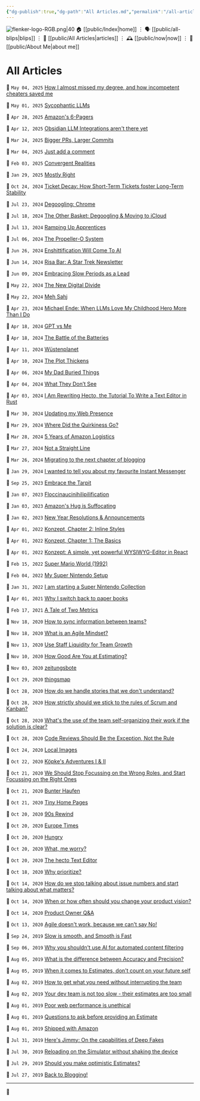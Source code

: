 ```yaml
---
{"dg-publish":true,"dg-path":"All Articles.md","permalink":"/all-articles/","title":"All Articles","created":"2025-04-28T14:06:10","updated":"2025-04-30T13:34:45"}
---
```



<div class="transclusion internal-embed is-loaded"><div class="markdown-embed">




![flenker-logo-RGB.png|40](/img/user/attachments/flenker-logo-RGB.png)
🏠 [[public/Index\|home]]  ⋮ 🗣️ [[public/all-blips\|blips]] ⋮  📝 [[public/All Articles\|articles]]  ⋮ 🕰️ [[public/now\|now]] ⋮ 🪪 [[public/About Me\|about me]]


</div></div>


# All Articles
<p><span>📆 <code>May 04, 2025</code> <a data-tooltip-position="top" aria-label="public/How I almost missed my degree because I was too slow" data-href="public/How I almost missed my degree because I was too slow" href="public/How I almost missed my degree because I was too slow" class="internal-link" target="_blank" rel="noopener nofollow">How I almost missed my degree, and how incompetent cheaters saved me</a></span></p><p><span>📆 <code>May 01, 2025</code> <a data-tooltip-position="top" aria-label="public/Sycophantic LLMs" data-href="public/Sycophantic LLMs" href="public/Sycophantic LLMs" class="internal-link" target="_blank" rel="noopener nofollow">Sycophantic LLMs</a></span></p><p><span>📆 <code>Apr 28, 2025</code> <a data-tooltip-position="top" aria-label="public/Amazon 6 pager" data-href="public/Amazon 6 pager" href="public/Amazon 6 pager" class="internal-link" target="_blank" rel="noopener nofollow">Amazon's 6-Pagers</a></span></p><p><span>📆 <code>Apr 12, 2025</code> <a data-tooltip-position="top" aria-label="public/obsidian-llm-integrations-arent-there-yet" data-href="public/obsidian-llm-integrations-arent-there-yet" href="public/obsidian-llm-integrations-arent-there-yet" class="internal-link" target="_blank" rel="noopener nofollow">Obsidian LLM Integrations aren't there yet</a></span></p><p><span>📆 <code>Mar 24, 2025</code> <a data-tooltip-position="top" aria-label="public/bigger-prs-larger-commits" data-href="public/bigger-prs-larger-commits" href="public/bigger-prs-larger-commits" class="internal-link" target="_blank" rel="noopener nofollow">Bigger PRs, Larger Commits</a></span></p><p><span>📆 <code>Mar 04, 2025</code> <a data-tooltip-position="top" aria-label="public/just-add-a-comment" data-href="public/just-add-a-comment" href="public/just-add-a-comment" class="internal-link" target="_blank" rel="noopener nofollow">Just add a comment</a></span></p><p><span>📆 <code>Feb 03, 2025</code> <a data-tooltip-position="top" aria-label="public/convergent-realities" data-href="public/convergent-realities" href="public/convergent-realities" class="internal-link" target="_blank" rel="noopener nofollow">Convergent Realities</a></span></p><p><span>📆 <code>Jan 29, 2025</code> <a data-tooltip-position="top" aria-label="public/mostly-right" data-href="public/mostly-right" href="public/mostly-right" class="internal-link" target="_blank" rel="noopener nofollow">Mostly Right</a></span></p><p><span>📆 <code>Oct 24, 2024</code> <a data-tooltip-position="top" aria-label="public/ticket-decay-how-short-term-tickets-foster-long-term-stability" data-href="public/ticket-decay-how-short-term-tickets-foster-long-term-stability" href="public/ticket-decay-how-short-term-tickets-foster-long-term-stability" class="internal-link" target="_blank" rel="noopener nofollow">Ticket Decay: How Short-Term Tickets foster Long-Term Stability</a></span></p><p><span>📆 <code>Jul 23, 2024</code> <a data-tooltip-position="top" aria-label="public/degoogling-chrome" data-href="public/degoogling-chrome" href="public/degoogling-chrome" class="internal-link" target="_blank" rel="noopener nofollow">Degoogling: Chrome</a></span></p><p><span>📆 <code>Jul 18, 2024</code> <a data-tooltip-position="top" aria-label="public/the-other-basket-degoogling-moving-to-icloud" data-href="public/the-other-basket-degoogling-moving-to-icloud" href="public/the-other-basket-degoogling-moving-to-icloud" class="internal-link" target="_blank" rel="noopener nofollow">The Other Basket: Degoogling &amp; Moving to iCloud</a></span></p><p><span>📆 <code>Jul 13, 2024</code> <a data-tooltip-position="top" aria-label="public/ramping-up-apprentices" data-href="public/ramping-up-apprentices" href="public/ramping-up-apprentices" class="internal-link" target="_blank" rel="noopener nofollow">Ramping Up Apprentices</a></span></p><p><span>📆 <code>Jul 06, 2024</code> <a data-tooltip-position="top" aria-label="public/the-propeller-o-system" data-href="public/the-propeller-o-system" href="public/the-propeller-o-system" class="internal-link" target="_blank" rel="noopener nofollow">The Propeller-O System</a></span></p><p><span>📆 <code>Jun 26, 2024</code> <a data-tooltip-position="top" aria-label="public/enshittification-will-come-to-ai" data-href="public/enshittification-will-come-to-ai" href="public/enshittification-will-come-to-ai" class="internal-link" target="_blank" rel="noopener nofollow">Enshittification Will Come To AI</a></span></p><p><span>📆 <code>Jun 14, 2024</code> <a data-tooltip-position="top" aria-label="public/risa-bar-a-star-trek-newsletter" data-href="public/risa-bar-a-star-trek-newsletter" href="public/risa-bar-a-star-trek-newsletter" class="internal-link" target="_blank" rel="noopener nofollow">Risa Bar: A Star Trek Newsletter</a></span></p><p><span>📆 <code>Jun 09, 2024</code> <a data-tooltip-position="top" aria-label="public/embracing-slow-periods-as-a-lead" data-href="public/embracing-slow-periods-as-a-lead" href="public/embracing-slow-periods-as-a-lead" class="internal-link" target="_blank" rel="noopener nofollow">Embracing Slow Periods as a Lead</a></span></p><p><span>📆 <code>May 22, 2024</code> <a data-tooltip-position="top" aria-label="public/the-new-digital-divide" data-href="public/the-new-digital-divide" href="public/the-new-digital-divide" class="internal-link" target="_blank" rel="noopener nofollow">The New Digital Divide</a></span></p><p><span>📆 <code>May 22, 2024</code> <a data-tooltip-position="top" aria-label="public/meh-sahj" data-href="public/meh-sahj" href="public/meh-sahj" class="internal-link" target="_blank" rel="noopener nofollow">Meh Sahj</a></span></p><p><span>📆 <code>Apr 23, 2024</code> <a data-tooltip-position="top" aria-label="public/michael-ende-when-llms-love-my-childhood-hero-more-than-i-do" data-href="public/michael-ende-when-llms-love-my-childhood-hero-more-than-i-do" href="public/michael-ende-when-llms-love-my-childhood-hero-more-than-i-do" class="internal-link" target="_blank" rel="noopener nofollow">Michael Ende: When LLMs Love My Childhood Hero More Than I Do</a></span></p><p><span>📆 <code>Apr 18, 2024</code> <a data-tooltip-position="top" aria-label="public/gpt-vs-me" data-href="public/gpt-vs-me" href="public/gpt-vs-me" class="internal-link" target="_blank" rel="noopener nofollow">GPT vs Me</a></span></p><p><span>📆 <code>Apr 18, 2024</code> <a data-tooltip-position="top" aria-label="public/the-battle-of-the-batteries" data-href="public/the-battle-of-the-batteries" href="public/the-battle-of-the-batteries" class="internal-link" target="_blank" rel="noopener nofollow">The Battle of the Batteries</a></span></p><p><span>📆 <code>Apr 11, 2024</code> <a data-tooltip-position="top" aria-label="public/wustenplanet" data-href="public/wustenplanet" href="public/wustenplanet" class="internal-link" target="_blank" rel="noopener nofollow">Wüstenplanet</a></span></p><p><span>📆 <code>Apr 10, 2024</code> <a data-tooltip-position="top" aria-label="public/the-plot-thickens" data-href="public/the-plot-thickens" href="public/the-plot-thickens" class="internal-link" target="_blank" rel="noopener nofollow">The Plot Thickens</a></span></p><p><span>📆 <code>Apr 06, 2024</code> <a data-tooltip-position="top" aria-label="public/my-dad-buried-things" data-href="public/my-dad-buried-things" href="public/my-dad-buried-things" class="internal-link" target="_blank" rel="noopener nofollow">My Dad Buried Things</a></span></p><p><span>📆 <code>Apr 04, 2024</code> <a data-tooltip-position="top" aria-label="public/what-they-dont-see" data-href="public/what-they-dont-see" href="public/what-they-dont-see" class="internal-link" target="_blank" rel="noopener nofollow">What They Don’t See</a></span></p><p><span>📆 <code>Apr 03, 2024</code> <a data-tooltip-position="top" aria-label="public/i-am-rewriting-hecto-the-tutorial-to-write-a-text-editor-in-rust" data-href="public/i-am-rewriting-hecto-the-tutorial-to-write-a-text-editor-in-rust" href="public/i-am-rewriting-hecto-the-tutorial-to-write-a-text-editor-in-rust" class="internal-link" target="_blank" rel="noopener nofollow">I Am Rewriting Hecto, the Tutorial To Write a Text Editor in Rust</a></span></p><p><span>📆 <code>Mar 30, 2024</code> <a data-tooltip-position="top" aria-label="public/updating-my-web-presence" data-href="public/updating-my-web-presence" href="public/updating-my-web-presence" class="internal-link" target="_blank" rel="noopener nofollow">Updating my Web Presence</a></span></p><p><span>📆 <code>Mar 29, 2024</code> <a data-tooltip-position="top" aria-label="public/where-did-the-quirkiness-go" data-href="public/where-did-the-quirkiness-go" href="public/where-did-the-quirkiness-go" class="internal-link" target="_blank" rel="noopener nofollow">Where Did the Quirkiness Go?</a></span></p><p><span>📆 <code>Mar 28, 2024</code> <a data-tooltip-position="top" aria-label="public/5-years-of-amazon-logistics" data-href="public/5-years-of-amazon-logistics" href="public/5-years-of-amazon-logistics" class="internal-link" target="_blank" rel="noopener nofollow">5 Years of Amazon Logistics</a></span></p><p><span>📆 <code>Mar 27, 2024</code> <a data-tooltip-position="top" aria-label="public/not-a-straight-line" data-href="public/not-a-straight-line" href="public/not-a-straight-line" class="internal-link" target="_blank" rel="noopener nofollow">Not a Straight Line</a></span></p><p><span>📆 <code>Mar 26, 2024</code> <a data-tooltip-position="top" aria-label="public/migrating-to-the-next-chapter-of-blogging" data-href="public/migrating-to-the-next-chapter-of-blogging" href="public/migrating-to-the-next-chapter-of-blogging" class="internal-link" target="_blank" rel="noopener nofollow">Migrating to the next chapter of blogging</a></span></p><p><span>📆 <code>Jan 29, 2024</code> <a data-tooltip-position="top" aria-label="public/2024-01-29-my-favourite-messenger" data-href="public/2024-01-29-my-favourite-messenger" href="public/2024-01-29-my-favourite-messenger" class="internal-link" target="_blank" rel="noopener nofollow">I wanted to tell you about my favourite Instant Messenger</a></span></p><p><span>📆 <code>Sep 25, 2023</code> <a data-tooltip-position="top" aria-label="public/2023-09-25-embrace-the-tarpit" data-href="public/2023-09-25-embrace-the-tarpit" href="public/2023-09-25-embrace-the-tarpit" class="internal-link" target="_blank" rel="noopener nofollow">Embrace the Tarpit</a></span></p><p><span>📆 <code>Jan 07, 2023</code> <a data-tooltip-position="top" aria-label="public/floccinaucinihilipilification" data-href="public/floccinaucinihilipilification" href="public/floccinaucinihilipilification" class="internal-link" target="_blank" rel="noopener nofollow">Floccinaucinihilipilification</a></span></p><p><span>📆 <code>Jan 03, 2023</code> <a data-tooltip-position="top" aria-label="public/2023-01-03-amazon-customer-service-suffocating" data-href="public/2023-01-03-amazon-customer-service-suffocating" href="public/2023-01-03-amazon-customer-service-suffocating" class="internal-link" target="_blank" rel="noopener nofollow">Amazon's Hug is Suffocating</a></span></p><p><span>📆 <code>Jan 02, 2023</code> <a data-tooltip-position="top" aria-label="public/2023-01-02-happy-new-year" data-href="public/2023-01-02-happy-new-year" href="public/2023-01-02-happy-new-year" class="internal-link" target="_blank" rel="noopener nofollow">New Year Resolutions &amp; Announcements</a></span></p><p><span>📆 <code>Apr 01, 2022</code> <a data-tooltip-position="top" aria-label="public/2022-04-01-konzept-chapter-2" data-href="public/2022-04-01-konzept-chapter-2" href="public/2022-04-01-konzept-chapter-2" class="internal-link" target="_blank" rel="noopener nofollow">Konzept, Chapter 2: Inline Styles</a></span></p><p><span>📆 <code>Apr 01, 2022</code> <a data-tooltip-position="top" aria-label="public/2022-04-01-konzept-chapter-1" data-href="public/2022-04-01-konzept-chapter-1" href="public/2022-04-01-konzept-chapter-1" class="internal-link" target="_blank" rel="noopener nofollow">Konzept, Chapter 1: The Basics</a></span></p><p><span>📆 <code>Apr 01, 2022</code> <a data-tooltip-position="top" aria-label="public/2022-04-01-konzept-introduction" data-href="public/2022-04-01-konzept-introduction" href="public/2022-04-01-konzept-introduction" class="internal-link" target="_blank" rel="noopener nofollow">Konzept: A simple, yet powerful WYSIWYG-Editor in React</a></span></p><p><span>📆 <code>Feb 15, 2022</code> <a data-tooltip-position="top" aria-label="public/2022-02-15-super-mario-world" data-href="public/2022-02-15-super-mario-world" href="public/2022-02-15-super-mario-world" class="internal-link" target="_blank" rel="noopener nofollow">Super Mario World (1992)</a></span></p><p><span>📆 <code>Feb 04, 2022</code> <a data-tooltip-position="top" aria-label="public/2022-02-04-snes-setup" data-href="public/2022-02-04-snes-setup" href="public/2022-02-04-snes-setup" class="internal-link" target="_blank" rel="noopener nofollow">My Super Nintendo Setup</a></span></p><p><span>📆 <code>Jan 31, 2022</code> <a data-tooltip-position="top" aria-label="public/2022-01-31-super-nintendo" data-href="public/2022-01-31-super-nintendo" href="public/2022-01-31-super-nintendo" class="internal-link" target="_blank" rel="noopener nofollow">I am starting a Super Nintendo Collection</a></span></p><p><span>📆 <code>Apr 01, 2021</code> <a data-tooltip-position="top" aria-label="public/2021-04-01-paper" data-href="public/2021-04-01-paper" href="public/2021-04-01-paper" class="internal-link" target="_blank" rel="noopener nofollow">Why I switch back to paper books</a></span></p><p><span>📆 <code>Feb 17, 2021</code> <a data-tooltip-position="top" aria-label="public/A Tale of Two Metrics" data-href="public/A Tale of Two Metrics" href="public/A Tale of Two Metrics" class="internal-link" target="_blank" rel="noopener nofollow">A Tale of Two Metrics</a></span></p><p><span>📆 <code>Nov 18, 2020</code> <a data-tooltip-position="top" aria-label="public/How to sync information between teams?" data-href="public/How to sync information between teams?" href="public/How to sync information between teams?" class="internal-link" target="_blank" rel="noopener nofollow">How to sync information between teams?</a></span></p><p><span>📆 <code>Nov 18, 2020</code> <a data-tooltip-position="top" aria-label="public/2020-11-18-what-is-an-agile-mindset" data-href="public/2020-11-18-what-is-an-agile-mindset" href="public/2020-11-18-what-is-an-agile-mindset" class="internal-link" target="_blank" rel="noopener nofollow">What is an Agile Mindset?</a></span></p><p><span>📆 <code>Nov 13, 2020</code> <a data-tooltip-position="top" aria-label="public/2020-11-13-staff-liquidity" data-href="public/2020-11-13-staff-liquidity" href="public/2020-11-13-staff-liquidity" class="internal-link" target="_blank" rel="noopener nofollow">Use Staff Liquidity for Team Growth</a></span></p><p><span>📆 <code>Nov 10, 2020</code> <a data-tooltip-position="top" aria-label="public/2020-11-10-how-good-are-you-at-estimating" data-href="public/2020-11-10-how-good-are-you-at-estimating" href="public/2020-11-10-how-good-are-you-at-estimating" class="internal-link" target="_blank" rel="noopener nofollow">How Good Are You at Estimating?</a></span></p><p><span>📆 <code>Nov 03, 2020</code> <a data-tooltip-position="top" aria-label="public/zeitungsbote" data-href="public/zeitungsbote" href="public/zeitungsbote" class="internal-link" target="_blank" rel="noopener nofollow">zeitungsbote</a></span></p><p><span>📆 <code>Oct 29, 2020</code> <a data-tooltip-position="top" aria-label="public/thingsmap" data-href="public/thingsmap" href="public/thingsmap" class="internal-link" target="_blank" rel="noopener nofollow">thingsmap</a></span></p><p><span>📆 <code>Oct 28, 2020</code> <a data-tooltip-position="top" aria-label="public/How do we handle stories that we don't understand?" data-href="public/How do we handle stories that we don't understand?" href="public/How do we handle stories that we don't understand?" class="internal-link" target="_blank" rel="noopener nofollow">How do we handle stories that we don't understand?</a></span></p><p><span>📆 <code>Oct 28, 2020</code> <a data-tooltip-position="top" aria-label="public/How strictly should we stick to the rules of Scrum and Kanban?" data-href="public/How strictly should we stick to the rules of Scrum and Kanban?" href="public/How strictly should we stick to the rules of Scrum and Kanban?" class="internal-link" target="_blank" rel="noopener nofollow">How strictly should we stick to the rules of Scrum and Kanban?</a></span></p><p><span>📆 <code>Oct 28, 2020</code> <a data-tooltip-position="top" aria-label="public/What's the use of the team self-organizing their work if the solution is clear?" data-href="public/What's the use of the team self-organizing their work if the solution is clear?" href="public/What's the use of the team self-organizing their work if the solution is clear?" class="internal-link" target="_blank" rel="noopener nofollow">What's the use of the team self-organizing their work if the solution is clear?</a></span></p><p><span>📆 <code>Oct 28, 2020</code> <a data-tooltip-position="top" aria-label="public/2020-10-28-code-reviews" data-href="public/2020-10-28-code-reviews" href="public/2020-10-28-code-reviews" class="internal-link" target="_blank" rel="noopener nofollow">Code Reviews Should Be the Exception, Not the Rule</a></span></p><p><span>📆 <code>Oct 24, 2020</code> <a data-tooltip-position="top" aria-label="public/local-images" data-href="public/local-images" href="public/local-images" class="internal-link" target="_blank" rel="noopener nofollow">Local Images</a></span></p><p><span>📆 <code>Oct 22, 2020</code> <a data-tooltip-position="top" aria-label="public/kopkes-adventures-i-ii" data-href="public/kopkes-adventures-i-ii" href="public/kopkes-adventures-i-ii" class="internal-link" target="_blank" rel="noopener nofollow">Köpke's Adventures I &amp; II</a></span></p><p><span>📆 <code>Oct 21, 2020</code> <a data-tooltip-position="top" aria-label="public/2020-10-21-focus-on-the-right-roles" data-href="public/2020-10-21-focus-on-the-right-roles" href="public/2020-10-21-focus-on-the-right-roles" class="internal-link" target="_blank" rel="noopener nofollow">We Should Stop Focussing on the Wrong Roles, and Start Focussing on the Right Ones</a></span></p><p><span>📆 <code>Oct 21, 2020</code> <a data-tooltip-position="top" aria-label="public/bunter-haufen" data-href="public/bunter-haufen" href="public/bunter-haufen" class="internal-link" target="_blank" rel="noopener nofollow">Bunter Haufen</a></span></p><p><span>📆 <code>Oct 21, 2020</code> <a data-tooltip-position="top" aria-label="public/tiny-home-pages" data-href="public/tiny-home-pages" href="public/tiny-home-pages" class="internal-link" target="_blank" rel="noopener nofollow">Tiny Home Pages</a></span></p><p><span>📆 <code>Oct 20, 2020</code> <a data-tooltip-position="top" aria-label="public/90s-rewind" data-href="public/90s-rewind" href="public/90s-rewind" class="internal-link" target="_blank" rel="noopener nofollow">90s Rewind</a></span></p><p><span>📆 <code>Oct 20, 2020</code> <a data-tooltip-position="top" aria-label="public/europe-times" data-href="public/europe-times" href="public/europe-times" class="internal-link" target="_blank" rel="noopener nofollow">Europe Times</a></span></p><p><span>📆 <code>Oct 20, 2020</code> <a data-tooltip-position="top" aria-label="public/hungry" data-href="public/hungry" href="public/hungry" class="internal-link" target="_blank" rel="noopener nofollow">Hungry</a></span></p><p><span>📆 <code>Oct 20, 2020</code> <a data-tooltip-position="top" aria-label="public/what-me-worry" data-href="public/what-me-worry" href="public/what-me-worry" class="internal-link" target="_blank" rel="noopener nofollow">What, me worry?</a></span></p><p><span>📆 <code>Oct 20, 2020</code> <a data-tooltip-position="top" aria-label="public/the-hecto-text-editor" data-href="public/the-hecto-text-editor" href="public/the-hecto-text-editor" class="internal-link" target="_blank" rel="noopener nofollow">The hecto Text Editor</a></span></p><p><span>📆 <code>Oct 18, 2020</code> <a data-tooltip-position="top" aria-label="public/Why prioritize?" data-href="public/Why prioritize?" href="public/Why prioritize?" class="internal-link" target="_blank" rel="noopener nofollow">Why prioritize?</a></span></p><p><span>📆 <code>Oct 14, 2020</code> <a data-tooltip-position="top" aria-label="public/How do we stop talking about issue numbers and start talking about what matters?" data-href="public/How do we stop talking about issue numbers and start talking about what matters?" href="public/How do we stop talking about issue numbers and start talking about what matters?" class="internal-link" target="_blank" rel="noopener nofollow">How do we stop talking about issue numbers and start talking about what matters?</a></span></p><p><span>📆 <code>Oct 14, 2020</code> <a data-tooltip-position="top" aria-label="public/When or how often should you change your product vision?" data-href="public/When or how often should you change your product vision?" href="public/When or how often should you change your product vision?" class="internal-link" target="_blank" rel="noopener nofollow">When or how often should you change your product vision?</a></span></p><p><span>📆 <code>Oct 14, 2020</code> <a data-tooltip-position="top" aria-label="public/Product Owner QA" data-href="public/Product Owner QA" href="public/Product Owner QA" class="internal-link" target="_blank" rel="noopener nofollow">Product Owner Q&amp;A</a></span></p><p><span>📆 <code>Oct 13, 2020</code> <a data-tooltip-position="top" aria-label="public/2020-10-13-we-cant-say-no" data-href="public/2020-10-13-we-cant-say-no" href="public/2020-10-13-we-cant-say-no" class="internal-link" target="_blank" rel="noopener nofollow">Agile doesn't work, because we can't say No!</a></span></p><p><span>📆 <code>Sep 24, 2019</code> <a data-tooltip-position="top" aria-label="public/Slow is Smooth" data-href="public/Slow is Smooth" href="public/Slow is Smooth" class="internal-link" target="_blank" rel="noopener nofollow">Slow is smooth, and Smooth is Fast</a></span></p><p><span>📆 <code>Sep 06, 2019</code> <a data-tooltip-position="top" aria-label="public/2019-09-06-why-ais-shouldnt-block." data-href="public/2019-09-06-why-ais-shouldnt-block." href="public/2019-09-06-why-ais-shouldnt-block." class="internal-link" target="_blank" rel="noopener nofollow">Why you shouldn't use AI for automated content filtering</a></span></p><p><span>📆 <code>Aug 05, 2019</code> <a data-tooltip-position="top" aria-label="public/2019-08-05-accuracy-vs-precision" data-href="public/2019-08-05-accuracy-vs-precision" href="public/2019-08-05-accuracy-vs-precision" class="internal-link" target="_blank" rel="noopener nofollow">What is the difference between Accuracy and Precision?</a></span></p><p><span>📆 <code>Aug 05, 2019</code> <a data-tooltip-position="top" aria-label="public/when-it-comes-to-estimates-dont-count-on-your-future-self" data-href="public/when-it-comes-to-estimates-dont-count-on-your-future-self" href="public/when-it-comes-to-estimates-dont-count-on-your-future-self" class="internal-link" target="_blank" rel="noopener nofollow">When it comes to Estimates, don't count on your future self</a></span></p><p><span>📆 <code>Aug 02, 2019</code> <a data-tooltip-position="top" aria-label="public/2019-08-02-how-to-get-what-you-need-without-interrupting" data-href="public/2019-08-02-how-to-get-what-you-need-without-interrupting" href="public/2019-08-02-how-to-get-what-you-need-without-interrupting" class="internal-link" target="_blank" rel="noopener nofollow">How to get what you need without interrupting the team</a></span></p><p><span>📆 <code>Aug 02, 2019</code> <a data-tooltip-position="top" aria-label="public/2019-08-02-your-estimates-are-too-small" data-href="public/2019-08-02-your-estimates-are-too-small" href="public/2019-08-02-your-estimates-are-too-small" class="internal-link" target="_blank" rel="noopener nofollow">Your dev team is not too slow - their estimates are too small</a></span></p><p><span>📆 <code>Aug 01, 2019</code> <a data-tooltip-position="top" aria-label="public/2019-08-01-poor-web-performance-is-unethical" data-href="public/2019-08-01-poor-web-performance-is-unethical" href="public/2019-08-01-poor-web-performance-is-unethical" class="internal-link" target="_blank" rel="noopener nofollow">Poor web performance is unethical</a></span></p><p><span>📆 <code>Aug 01, 2019</code> <a data-tooltip-position="top" aria-label="public/2019-08-01-questions-to-ask-before-estimating" data-href="public/2019-08-01-questions-to-ask-before-estimating" href="public/2019-08-01-questions-to-ask-before-estimating" class="internal-link" target="_blank" rel="noopener nofollow">Questions to ask before providing an Estimate</a></span></p><p><span>📆 <code>Aug 01, 2019</code> <a data-tooltip-position="top" aria-label="public/2019-08-01-shipped-with-amazon" data-href="public/2019-08-01-shipped-with-amazon" href="public/2019-08-01-shipped-with-amazon" class="internal-link" target="_blank" rel="noopener nofollow">Shipped with Amazon</a></span></p><p><span>📆 <code>Jul 31, 2019</code> <a data-tooltip-position="top" aria-label="public/2019-07-31-heres-jimmy-on-the-capabilities-of-deep-fakes" data-href="public/2019-07-31-heres-jimmy-on-the-capabilities-of-deep-fakes" href="public/2019-07-31-heres-jimmy-on-the-capabilities-of-deep-fakes" class="internal-link" target="_blank" rel="noopener nofollow">Here's Jimmy: On the capabilities of Deep Fakes</a></span></p><p><span>📆 <code>Jul 30, 2019</code> <a data-tooltip-position="top" aria-label="public/2019-07-30-reload-without-shake" data-href="public/2019-07-30-reload-without-shake" href="public/2019-07-30-reload-without-shake" class="internal-link" target="_blank" rel="noopener nofollow">Reloading on the Simulator without shaking the device</a></span></p><p><span>📆 <code>Jul 29, 2019</code> <a data-tooltip-position="top" aria-label="public/2019-07-29-should-you-make-optimistic-estimates" data-href="public/2019-07-29-should-you-make-optimistic-estimates" href="public/2019-07-29-should-you-make-optimistic-estimates" class="internal-link" target="_blank" rel="noopener nofollow">Should you make optimistic Estimates?</a></span></p><p><span>📆 <code>Jul 27, 2019</code> <a data-tooltip-position="top" aria-label="public/2019-07-27-back-to-blogging" data-href="public/2019-07-27-back-to-blogging" href="public/2019-07-27-back-to-blogging" class="internal-link" target="_blank" rel="noopener nofollow">Back to Blogging!</a></span></p>

- - -
 
👾

